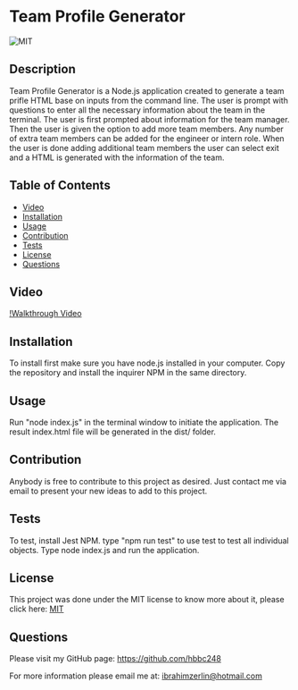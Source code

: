 
  # Team Profile Generator

  ![MIT](https://img.shields.io/badge/License-MIT-green)

  ## Description
  Team Profile Generator is a Node.js application created to generate a team prifle HTML base on inputs from the command line. The user is prompt with questions to enter all the necessary information about the team in the terminal. The user is first prompted about information for the team manager. Then the user is given the option to add more team members. Any number of extra team members can be added for the engineer or intern role. When the user is done adding additional team members the user can select exit and a HTML is generated with the information of the team.

  ## Table of Contents
  * [Video](#Video)
  * [Installation](#installation)
  * [Usage](#usage)
  * [Contribution](#contribution)
  * [Tests](#tests)
  * [License](#license)
  * [Questions](#questions)

  ## Video

  [!Walkthrough Video](https://drive.google.com/file/d/1auJskz_dCFZ5bZ-RWZA9IhMuD3li_SBR/view)
 

  
  ## Installation
  To install first make sure you have node.js installed in your computer. Copy the repository and install the inquirer NPM in the same directory.

  ## Usage
  Run "node index.js" in the terminal window to initiate the application. The result index.html file will be generated in the dist/ folder.

  ## Contribution
  Anybody is free to contribute to this project as desired. Just contact me via email to present your new ideas to add to this project.

  ## Tests
  To test, install Jest NPM. type "npm run test" to use test to test all individual objects. Type node index.js and run the application.

  ## License
  This project was done under the MIT license to know more about it, please click here: [MIT](https://choosealicense.com/licenses/mit/)

  ## Questions
  Please visit my GitHub page: https://github.com/hbbc248
  
  For more information please email me at: ibrahimzerlin@hotmail.com